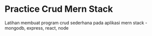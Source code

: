 # Practice Crud Mern Stack
Latihan membuat program crud sederhana pada aplikasi mern stack - mongodb, express, react, node
